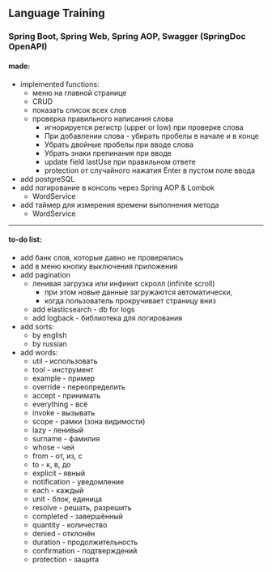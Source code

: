 ## Language Training

### Spring Boot, Spring Web, Spring AOP, Swagger (SpringDoc OpenAPI)

#### made:

- implemented functions:
    - меню на главной странице
    - CRUD
    - показать список всех слов
    - проверка правильного написания слова
        - игнорируется регистр (upper or low) при проверке слова
        - При добавлении слова - убирать пробелы в начале и в конце
        - Убрать двойные пробелы при вводе слова
        - Убрать знаки препинания при вводе
        - update field lastUse при правильном ответе
        - protection от случайного нажатия Enter в пустом поле ввода
- add postgreSQL
- add логирование в консоль через Spring AOP & Lombok
    - WordService
- add таймер для измерения времени выполнения метода
    - WordService

---

#### to-do list:

- add банк слов, которые давно не проверялись
- add в меню кнопку выключения приложения
- add pagination
    - ленивая загрузка или инфинит скролл (infinite scroll)
        - при этом новые данные загружаются автоматически,
        - когда пользователь прокручивает страницу вниз
    - add elasticsearch - db for logs
    - add logback - библиотека для логирования
- add sorts:
    - by english
    - by russian
- add words:
    - util - использовать
    - tool - инструмент
    - example - пример
    - override - переопределить
    - accept - принимать
    - everything - всё
    - invoke - вызывать
    - scope - рамки (зона видимости)
    - lazy - ленивый
    - surname - фамилия
    - whose - чей
    - from - от, из, с
    - to - к, в, до
    - explicit - явный
    - notification - уведомление
    - each - каждый
    - unit - блок, единица
    - resolve - решать, разрешить
    - completed - завершённый
    - quantity - количество
    - denied - отклонён
    - duration - продолжительность
    - confirmation - подтверждений
    - protection - защита